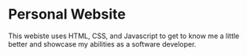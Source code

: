 # Personal Website
This webiste uses HTML, CSS, and Javascript to get to know me a little better and showcase my abilities as a software developer.
